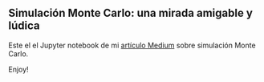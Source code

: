 ## Simulación Monte Carlo: una mirada amigable y lúdica

Este el el Jupyter notebook de mi [artículo Medium](https://medium.com/@claudiog/simulaci%C3%B3n-monte-carlo-una-mirada-amigable-y-l%C3%BAdica-ac6ec5c79ee0) sobre simulación Monte Carlo.

Enjoy!
